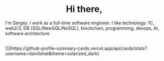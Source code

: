 <h1 align="center">Hi there,</h1> 
<p>I'm Sergey. I work as a full-time software engineer. I like technology: 1C, web2/3, DB (SQL/NewSQL/NoSQL), blockchain, programming, devops, AI, software architecture</p><br />
![](https://github-profile-summary-cards.vercel.app/api/cards/stats?username=daniilshat&theme=solarized_dark)
